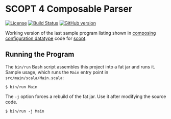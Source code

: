 # SCOPT 4 Composable Parser

[![License](https://licensebuttons.net/p/zero/1.0/88x31.png)](https://creativecommons.org/share-your-work/public-domain/cc0/)
[![Build Status](https://travis-ci.org/mslinn/scopt-compose.svg?branch=master)](https://travis-ci.org/mslinn/scopt-compose)
[![GitHub version](https://badge.fury.io/gh/mslinn%2Fscopt-compose.svg)](https://badge.fury.io/gh/mslinn%2Fscopt-compose)

Working version of the last sample program listing shown in
[composing configuration datatype](http://eed3si9n.com/scopt4) code for 
[scopt](https://github.com/scopt/scopt).

## Running the Program
The `bin/run` Bash script assembles this project into a fat jar and runs it.
Sample usage, which runs the `Main` entry point in `src/main/scala/Main.scala`:

```
$ bin/run Main
```

The `-j` option forces a rebuild of the fat jar. 
Use it after modifying the source code.

```
$ bin/run -j Main
```
